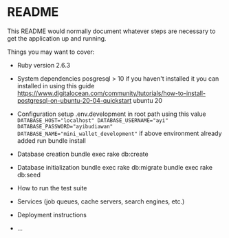 # README

This README would normally document whatever steps are necessary to get the
application up and running.

Things you may want to cover:

* Ruby version
  2.6.3

* System dependencies
  posgresql > 10
  if you haven't installed it you can installed in using this guide https://www.digitalocean.com/community/tutorials/how-to-install-postgresql-on-ubuntu-20-04-quickstart
  ubuntu 20

* Configuration
  setup .env.development in root path using this value
  `
  DATABASE_HOST="localhost"
  DATABASE_USERNAME="ayi"
  DATABASE_PASSWORD="ayibudiawan"
  DATABASE_NAME="mini_wallet_development"
  `
  if above environment already added run bundle install

* Database creation
  bundle exec rake db:create

* Database initialization
  bundle exec rake db:migrate
  bundle exec rake db:seed

* How to run the test suite

* Services (job queues, cache servers, search engines, etc.)

* Deployment instructions

* ...
